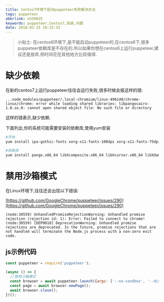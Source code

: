 ```yaml
---
title: Centos7环境下启动puppeteer失败解决办法
tags: puppeteer
abbrlink: e550825
keywords: puppeteer,Centos7,安装,问题
date: 2018-02-25 19:33:33
---
```


> 小贴士: 在centos6环境下,是不能启动puppeteer的,在centos6下,很多puppeteer依赖库是不存在的.所以如果你想在centos6上运行puppeteer,建议还是放弃,把时间花在其他地方比较值得.



# 缺少依赖
在新的centos7上运行puppeteer往往会运行失败,很多时候会报这样的错:
```
...node_modules/puppeteer/.local-chromium/linux-496140/chrome-linux/chrome: error while loading shared libraries: libpangocairo-1.0.so.0: cannot open shared object file: No such file or directory
```
这样的错表示,缺少依赖.

下面列出,你的系统可能需要安装的依赖库,使用yum安装
``` bash
#字体
yum install ipa-gothic-fonts xorg-x11-fonts-100dpi xorg-x11-fonts-75dpi xorg-x11-utils xorg-x11-fonts-cyrillic xorg-x11-fonts-Type1 xorg-x11-fonts-misc -y

#依赖库
yum install pango.x86_64 libXcomposite.x86_64 libXcursor.x86_64 libXdamage.x86_64 libXext.x86_64 libXi.x86_64 libXtst.x86_64 cups-libs.x86_64 libXScrnSaver.x86_64 libXrandr.x86_64 GConf2.x86_64 alsa-lib.x86_64 atk.x86_64 gtk3.x86_64 -y
```

# 禁用沙箱模式
在Linux环境下,往往还会出现以下错误:

[https://github.com/GoogleChrome/puppeteer/issues/290](https://github.com/GoogleChrome/puppeteer/issues/290)

```
(node:30559) UnhandledPromiseRejectionWarning: Unhandled promise rejection (rejection id: 1): Error: Failed to connect to chrome!
(node:30559) [DEP0018] DeprecationWarning: Unhandled promise rejections are deprecated. In the future, promise rejections that are not handled will terminate the Node.js process with a non-zero exit code.
```

## js示例代码

```js
const puppeteer = require('puppeteer');

(async () => {
  //禁用沙箱模式
  const browser = await puppeteer.launch({args: ['--no-sandbox', '--disable-setuid-sandbox']});
  const page = await browser.newPage();
  await browser.close();
})();
```